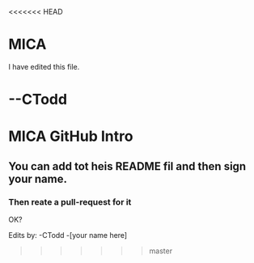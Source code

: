 <<<<<<< HEAD
# MICA

I have edited this file. 

--CTodd
=======
# MICA GitHub Intro 
## You can add tot heis README fil and then sign your name. 

### Then reate a pull-request for it


OK?

Edits by:
-CTodd
-[your name here]
>>>>>>> master
